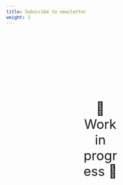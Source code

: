 ```yaml
---
title: Subscribe to newsletter
weight: 1
---
```

<div style="text-align: center; font-size:2.5em;margin: 200px;">🚧 Work in progress 🚧</div>